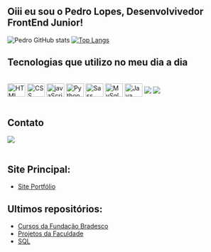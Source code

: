 ## Oiii eu sou o Pedro Lopes, Desenvolvivedor FrontEnd Junior!

![Pedro GitHub stats](https://github-readme-stats.vercel.app/api?username=Pedrohsl2003&show_icons=true&theme=dracula)
[![Top Langs](https://github-readme-stats.vercel.app/api/top-langs/?username=Pedrohsl2003&layout=compact)](https://github.com/anuraghazra/github-readme-stats)

## Tecnologias que utilizo no meu dia a dia

<div style="display: inline_block"><br>
  
  <img align="center" alt="HTML" height="30" width="40" src="https://cdn.jsdelivr.net/gh/devicons/devicon/icons/html5/html5-original-wordmark.svg" />
  <img align="center" alt="CSS" height="30" width="40" src="https://cdn.jsdelivr.net/gh/devicons/devicon/icons/css3/css3-original-wordmark.svg" />
  <img align="center" alt="javaScript" height="30" width="40" src="https://cdn.jsdelivr.net/gh/devicons/devicon/icons/javascript/javascript-original.svg"/>
  <img align="center" alt="Python" height="30" width="40" src="https://cdn.jsdelivr.net/gh/devicons/devicon/icons/python/python-original.svg" />
  <img align="center" alt="Sass" height="30" width="40" src="https://cdn.jsdelivr.net/gh/devicons/devicon/icons/sass/sass-original.svg"/>
  <img align="center" alt="MySql" height="30" width="40" src="https://cdn.jsdelivr.net/gh/devicons/devicon/icons/mysql/mysql-original-wordmark.svg" />
  <img align="center" alt="Java" height="30" width="40" src="https://cdn.jsdelivr.net/gh/devicons/devicon/icons/java/java-original.svg" />
  <img align="center" alt"BootStrap" height"30" width"40" src="https://cdn.jsdelivr.net/gh/devicons/devicon/icons/bootstrap/bootstrap-original.svg" />
  <img align="center" alt"Git" height"30" width"40" src="https://cdn.jsdelivr.net/gh/devicons/devicon/icons/git/git-original.svg" />    
</div><br>

## Contato 

<div>
  <a href="https://www.linkedin.com/in/pedro-lopes-b9744721a" target="_blank"><img src="https://img.shields.io/badge/LinkedIn-0077B5?style=for-the-       badge&logo=linkedin&logoColor=white" target="_blank"></a>
</div><br>

## Site Principal: 
- [Site Portfólio](https://github.com/Pedrohsl2003/Portfolio)<br>

## Ultimos repositórios:
- [Cursos da Fundação Bradesco](https://github.com/Pedrohsl2003/FundacaoBradesco)<br>
- [Projetos da Faculdade](https://github.com/Pedrohsl2003/ProjetosFaculdade)<br>
- [SQL](https://github.com/Pedrohsl2003/SQL)<br>



